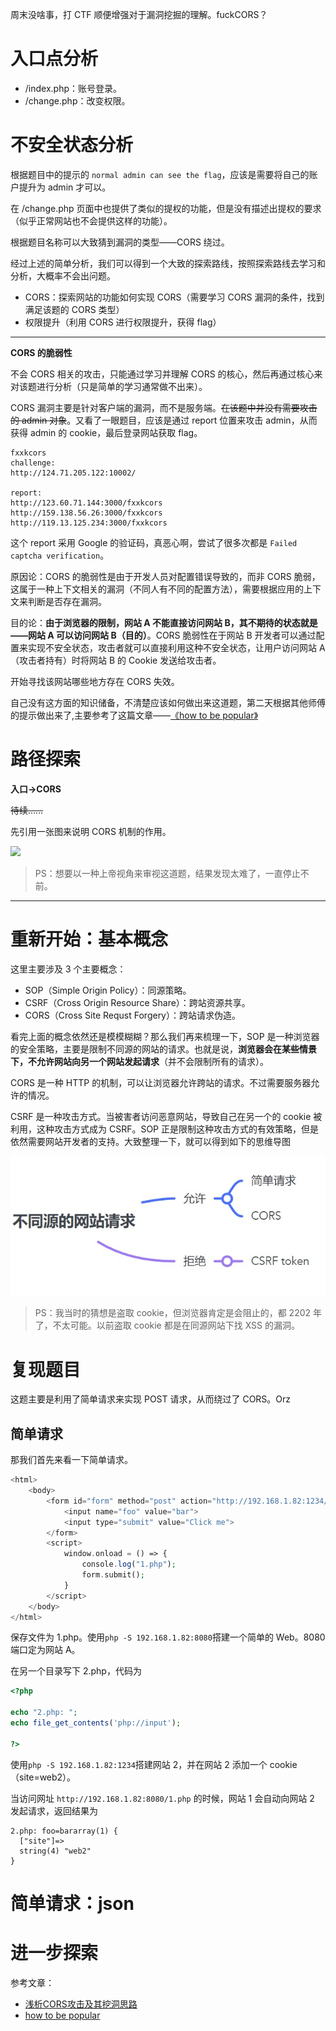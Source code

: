 周末没啥事，打 CTF 顺便增强对于漏洞挖掘的理解。fuckCORS？

# 入口点分析

- /index.php：账号登录。
- /change.php：改变权限。

# 不安全状态分析

根据题目中的提示的 `normal admin can see the flag`，应该是需要将自己的账户提升为 admin 才可以。

在 /change.php 页面中也提供了类似的提权的功能，但是没有描述出提权的要求（似乎正常网站也不会提供这样的功能）。

根据题目名称可以大致猜到漏洞的类型——CORS 绕过。

经过上述的简单分析，我们可以得到一个大致的探索路线，按照探索路线去学习和分析，大概率不会出问题。
- CORS：探索网站的功能如何实现 CORS（需要学习 CORS 漏洞的条件，找到满足该题的 CORS 类型）
- 权限提升（利用 CORS 进行权限提升，获得 flag）

---

**CORS 的脆弱性** 

不会 CORS 相关的攻击，只能通过学习并理解 CORS 的核心，然后再通过核心来对该题进行分析（只是简单的学习通常做不出来）。

CORS 漏洞主要是针对客户端的漏洞，而不是服务端。~~在该题中并没有需要攻击的 admin 对象~~。又看了一眼题目，应该是通过 report 位置来攻击 admin，从而获得 admin 的 cookie，最后登录网站获取 flag。
```
fxxkcors
challenge:
http://124.71.205.122:10002/

report:
http://123.60.71.144:3000/fxxkcors
http://159.138.56.26:3000/fxxkcors
http://119.13.125.234:3000/fxxkcors
```
这个 report 采用 Google 的验证码，真恶心啊，尝试了很多次都是 `Failed captcha verification`。

原因论：CORS 的脆弱性是由于开发人员对配置错误导致的，而非 CORS 脆弱，这属于一种上下文相关的漏洞（不同人有不同的配置方法），需要根据应用的上下文来判断是否存在漏洞。

目的论：**由于浏览器的限制，网站 A 不能直接访问网站 B，其不期待的状态就是——网站 A 可以访问网站 B（目的）**。CORS 脆弱性在于网站 B 开发者可以通过配置来实现不安全状态，攻击者就可以直接利用这种不安全状态，让用户访问网站 A （攻击者持有）时将网站 B 的 Cookie 发送给攻击者。

开始寻找该网站哪些地方存在 CORS 失效。

自己没有这方面的知识储备，不清楚应该如何做出来这道题，第二天根据其他师傅的提示做出来了,主要参考了这篇文章——[《how to be popular》](https://blog.azuki.vip/csrf/)

# 路径探索

**入口->CORS**

~~待续……~~

先引用一张图来说明 CORS 机制的作用。

![](https://xzfile.aliyuncs.com/media/upload/picture/20200217200707-04fa9ae6-517e-1.png)

> PS：想要以一种上帝视角来审视这道题，结果发现太难了，一直停止不前。


---

# 重新开始：基本概念

这里主要涉及 3 个主要概念：
- SOP（Simple Origin Policy）：同源策略。
- CSRF（Cross Origin Resource Share）：跨站资源共享。
- CORS（Cross Site Requst Forgery）：跨站请求伪造。

看完上面的概念依然还是模模糊糊？那么我们再来梳理一下，SOP 是一种浏览器的安全策略，主要是限制不同源的网站的请求。也就是说，**浏览器会在某些情景下，不允许网站向另一个网站发起请求**（并不会限制所有的请求）。

CORS 是一种 HTTP 的机制，可以让浏览器允许跨站的请求。不过需要服务器允许的情况。

CSRF 是一种攻击方式。当被害者访问恶意网站，导致自己在另一个的 cookie 被利用，这种攻击方式成为 CSRF。SOP 正是限制这种攻击方式的有效策略，但是依然需要网站开发者的支持。大致整理一下，就可以得到如下的思维导图

![](./images/8.jpg)

> PS：我当时的猜想是盗取 cookie，但浏览器肯定是会阻止的，都 2202 年了，不太可能。以前盗取 cookie 都是在同源网站下找 XSS 的漏洞。

# 复现题目

这题主要是利用了简单请求来实现 POST 请求，从而绕过了 CORS。Orz

## 简单请求

那我们首先来看一下简单请求。
```php
<html>
    <body>
        <form id="form" method="post" action="http://192.168.1.82:1234/2.php">
            <input name="foo" value="bar">
            <input type="submit" value="Click me">
        </form>
        <script>
            window.onload = () => { 
                console.log("1.php"); 
                form.submit();
            }
        </script>
    </body>
</html>
```
保存文件为 1.php。使用`php -S 192.168.1.82:8080`搭建一个简单的 Web。8080 端口定为网站 A。

在另一个目录写下 2.php，代码为
```php
<?php

echo "2.php: ";
echo file_get_contents('php://input');

?>
```
使用`php -S 192.168.1.82:1234`搭建网站 2，并在网站 2 添加一个 cookie（site=web2）。

当访问网址 `http://192.168.1.82:8080/1.php` 的时候，网站 1 会自动向网站 2 发起请求，返回结果为
```
2.php: foo=bararray(1) {
  ["site"]=>
  string(4) "web2"
}
```

# 简单请求：json




# 进一步探索


参考文章：
- [浅析CORS攻击及其挖洞思路](https://xz.aliyun.com/t/7242#toc-8)
- [how to be popular](https://blog.azuki.vip/csrf/)
